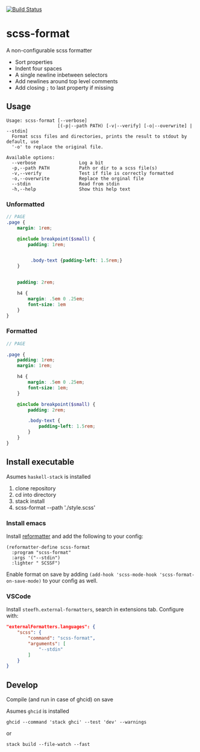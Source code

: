 [![Build Status](https://travis-ci.org/rl-king/scss-format.svg?branch=master)](https://travis-ci.org/rl-king/scss-format)

# scss-format

A non-configurable scss formatter

* Sort properties
* Indent four spaces
* A single newline inbetween selectors
* Add newlines around top level comments
* Add closing `;` to last property if missing

## Usage
```shell
Usage: scss-format [--verbose]
                   [(-p|--path PATH) [-v|--verify] [-o|--overwrite] | --stdin]
  Format scss files and directories, prints the result to stdout by default, use
  '-o' to replace the original file.

Available options:
  --verbose                Log a bit
  -p,--path PATH           Path or dir to a scss file(s)
  -v,--verify              Test if file is correctly formatted
  -o,--overwrite           Replace the orginal file
  --stdin                  Read from stdin
  -h,--help                Show this help text
```

### Unformatted

```scss
// PAGE
.page {
    margin: 1rem;

    @include breakpoint($small) {
        padding: 1rem;


         .body-text {padding-left: 1.5rem;}
    }


    padding: 2rem;

    h4 {
        margin: .5em 0 .25em;
        font-size: 1em
    }
}
```

### Formatted

```scss
// PAGE

.page {
    padding: 1rem;
    margin: 1rem;

    h4 {
        margin: .5em 0 .25em;
        font-size: 1em;
    }

    @include breakpoint($small) {
        padding: 2rem;

        .body-text {
            padding-left: 1.5rem;
        }
    }
}
```

## Install executable

Asumes `haskell-stack` is installed

1. clone repository
2. cd into directory
3. stack install
4. scss-format --path './style.scss'


### Install emacs

Install [reformatter](https://github.com/purcell/reformatter.el) and add the following to your config:
``` elisp
(reformatter-define scss-format
  :program "scss-format"
  :args '("--stdin")
  :lighter " SCSSF")
```

Enable format on save by adding `(add-hook 'scss-mode-hook 'scss-format-on-save-mode)` to your config as well.

### VSCode

Install `steefh.external-formatters`, search in extensions tab. Configure with:

``` json
"externalFormatters.languages": {
    "scss": {
        "command": "scss-format",
        "arguments": [
            "--stdin"
        ]
    }
}
```

## Develop

Compile (and run in case of ghcid) on save

Asumes `ghcid` is installed

`ghcid --command 'stack ghci' --test 'dev' --warnings`

or

`stack build --file-watch --fast`

